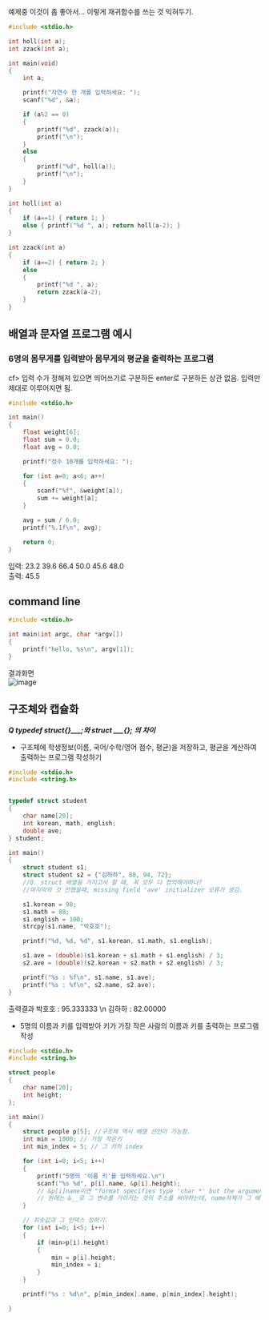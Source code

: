 
예제중 이것이 좀 좋아서...
이렇게 재귀함수를 쓰는 것 익혀두기.
~~~c
#include <stdio.h>

int holl(int a);
int zzack(int a);

int main(void)
{
    int a;

    printf("자연수 한 개를 입력하세요: ");
    scanf("%d", &a);

    if (a%2 == 0)
    {
        printf("%d", zzack(a));
        printf("\n");
    }
    else
    {
        printf("%d", holl(a));
        printf("\n");
    }
}

int holl(int a)
{
    if (a==1) { return 1; }
    else { printf("%d ", a); return holl(a-2); }
}

int zzack(int a)
{
    if (a==2) { return 2; }
    else
    {
        printf("%d ", a);
        return zzack(a-2);
    }
}
~~~

## 배열과 문자열 프로그램 예시

### 6명의 몸무게를 입력받아 몸무게의 평균을 출력하는 프로그램
cf> 입력 수가 정해져 있으면 띄어쓰기로 구분하든 enter로 구분하든 상관 없음. 입력만 제대로 이루어지면 됨.
~~~c
#include <stdio.h>

int main()
{
    float weight[6];
    float sum = 0.0;
    float avg = 0.0;

    printf("정수 10개를 입력하세요: ");

    for (int a=0; a<6; a++)
    {
        scanf("%f", &weight[a]);
        sum += weight[a];
    }

    avg = sum / 6.0;
    printf("%.1f\n", avg);

    return 0;
}
~~~

입력: 23.2 39.6 66.4 50.0 45.6 48.0      
출력: 45.5       





## command line
~~~c
#include <stdio.h>

int main(int argc, char *argv[])
{
    printf("hello, %s\n", argv[1]);
}
~~~
결과화면      
![image](https://user-images.githubusercontent.com/68533679/91302956-39688e00-e7e2-11ea-9d6c-5727e09f7bf8.png)


## 구조체와 캡슐화
***Q typedef struct{}___;와 struct ___{}; 의 차이*** 
* 구조체에 학생정보(이름, 국어/수학/영어 점수, 평균)을 저장하고, 평균을 계산하여 출력하는 프로그램 작성하기
~~~c
#include <stdio.h>
#include <string.h>


typedef struct student
{
    char name[20];
    int korean, math, english;
    double ave;
} student;

int main()
{
    struct student s1;
    struct student s2 = {"김하하", 80, 94, 72};
    //Q. struct 배열을 가지고서 할 때, 꼭 모두 다 정의해야하나?
    //마지막의 것 안했을때, missing field 'ave' initializer 오류가 생김.

    s1.korean = 98;
    s1.math = 88;
    s1.english = 100;
    strcpy(s1.name, "박호호");

    printf("%d, %d, %d", s1.korean, s1.math, s1.english);

    s1.ave = (double)(s1.korean + s1.math + s1.english) / 3;
    s2.ave = (double)(s2.korean + s2.math + s2.english) / 3;

    printf("%s : %f\n", s1.name, s1.ave);
    printf("%s : %f\n", s2.name, s2.ave);
}
~~~
출력결과
박호호 : 95.333333 \n 김하하 : 82.00000

* 5명의 이름과 키를 입력받아 키가 가장 작은 사람의 이름과 키를 출력하는 프로그램 작성
~~~c
#include <stdio.h>
#include <string.h>

struct people
{
    char name[20];
    int height;
};

int main()
{
    struct people p[5]; //구조체 역시 배열 선언이 가능함.
    int min = 1000; // 가장 작은키
    int min_index = 5; // 그 키의 index

    for (int i=0; i<5; i++)
    {
        printf("5명의 '이름 키'를 입력하세요.\n")
        scanf("%s %d", p[i].name, &p[i].height);
        // &p[i]name이면 "format specifies type 'char *' but the argument has type 'char (*)[20]'"오류, p[i].height이면 "format specifies type 'int *' but the argument has type'int'"오류.
        // 원래는 &__로 그 변수를 가리키는 것의 주소룰 써야하는데, name자체가 그 배열의 주소를 가리키는 이름이니까 이것이 가능한듯.(확실하지 않음. 내 생각.)
    }

    // 최솟값과 그 인덱스 정하기.
    for (int i=0; i<5; i++)
    {
        if (min>p[i].height)
        {
            min = p[i].height;
            min_index = i;
        }
    }

    printf("%s : %d\n", p[min_index].name, p[min_index].height);

}
~~~


